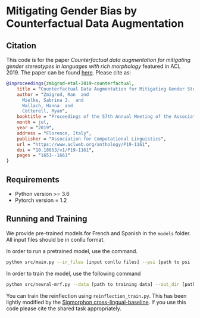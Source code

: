# Mitigating Gender Bias by Counterfactual Data Augmentation

## Citation
This code is for the paper
_Counterfactual data augmentation for mitigating gender stereotypes in languages with rich morphology_
featured in ACL 2019.
The paper can be found [here](https://www.aclweb.org/anthology/P19-1161v2.pdf).
Please cite as:
```bibtex
@inproceedings{zmigrod-etal-2019-counterfactual,
    title = "Counterfactual Data Augmentation for Mitigating Gender Stereotypes in Languages with Rich Morphology",
    author = "Zmigrod, Ran  and
      Mielke, Sabrina J.  and
      Wallach, Hanna  and
      Cotterell, Ryan",
    booktitle = "Proceedings of the 57th Annual Meeting of the Association for Computational Linguistics",
    month = jul,
    year = "2019",
    address = "Florence, Italy",
    publisher = "Association for Computational Linguistics",
    url = "https://www.aclweb.org/anthology/P19-1161",
    doi = "10.18653/v1/P19-1161",
    pages = "1651--1661"
}
```
## Requirements
* Python version >= 3.6
* Pytorch version = 1.2

## Running and Training
We provide pre-trained models for French and Spanish in the `models` folder.
All input files should be in conllu format.

In order to run a pretrained model, use the command.
```bash
python src/main.py --in_files [input conllu files] --psi [path to psi .pt file] --reinflect [path to reinflectino model] --animate_list [path to animacy list] --inc_input --get_ids  --out_file [path to output_file] --part 100
```
In order to train the model, use the following command
```bash
python src/neural-mrf.py --data [path to training data] --out_dir [path to output directory]--log_alpha 1 --lr 0.005 --wd 0.0001
```
You can train the reinflection using `reinflection_train.py`.
This has been lightly modified by the [Sigmorphon cross-lingual-baseline](https://github.com/sigmorphon/crosslingual-inflection-baseline).
If you use this code please cite the shared task appropriately.